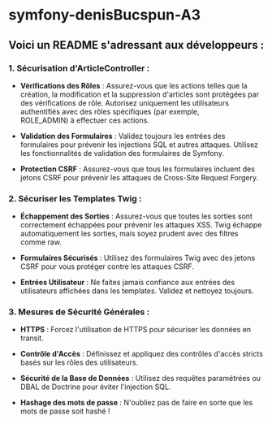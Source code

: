 ﻿# symfony-denisBucspun-A3
 ## Voici un README s'adressant aux développeurs :
 

### 1. Sécurisation d'ArticleController :
  - **Vérifications des Rôles** : Assurez-vous que les actions telles que la création, la modification et la suppression d'articles sont protégées par des vérifications de rôle. Autorisez uniquement les utilisateurs authentifiés avec des rôles spécifiques (par exemple,         
  ROLE_ADMIN) à effectuer ces actions.
  
  - **Validation des Formulaires** : Validez toujours les entrées des formulaires pour prévenir les injections SQL et autres attaques. Utilisez les fonctionnalités de validation des formulaires de Symfony.
  
  - **Protection CSRF** : Assurez-vous que tous les formulaires incluent des jetons CSRF pour prévenir les attaques de Cross-Site Request Forgery.

### 2. Sécuriser les Templates Twig :
- **Échappement des Sorties** : Assurez-vous que toutes les sorties sont correctement échappées pour prévenir les attaques XSS. Twig échappe automatiquement les sorties, mais soyez prudent avec des filtres comme raw.

- **Formulaires Sécurisés** : Utilisez des formulaires Twig avec des jetons CSRF pour vous protéger contre les attaques CSRF.

- **Entrées Utilisateur** : Ne faites jamais confiance aux entrées des utilisateurs affichées dans les templates. Validez et nettoyez toujours.

### 3. Mesures de Sécurité Générales :

- **HTTPS** : Forcez l'utilisation de HTTPS pour sécuriser les données en transit.

- **Contrôle d'Accès** : Définissez et appliquez des contrôles d'accès stricts basés sur les rôles des utilisateurs.

- **Sécurité de la Base de Données** : Utilisez des requêtes paramétrées ou DBAL de Doctrine pour éviter l'injection SQL.

- **Hashage des mots de passe** : N'oubliez pas de faire en sorte que les mots de passe soit hashé !
